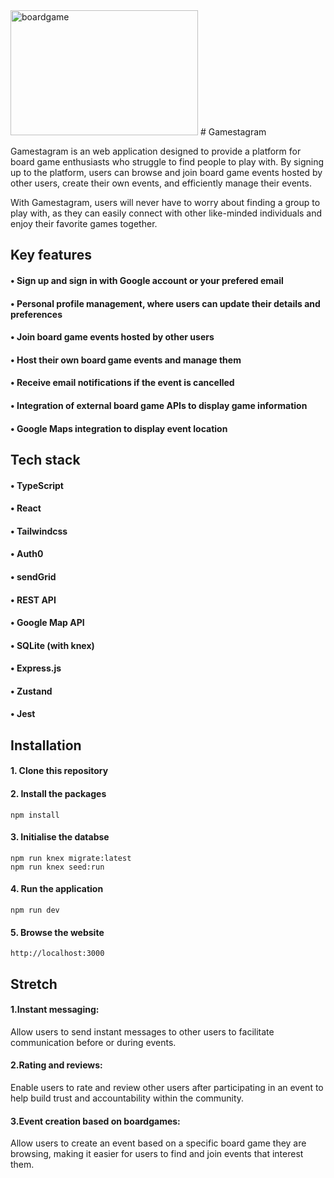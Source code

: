 <!-- ![boardgame!](server/public/pics/banner1.jpg) -->
<img src="server/public/pics/banner1.jpg" alt="boardgame" width="300" height="200">
# Gamestagram

Gamestagram is an web application designed to provide a platform for board game enthusiasts who struggle to find people to play with. By signing up to the platform, users can browse and join board game events hosted by other users, create their own events, and efficiently manage their events.

With Gamestagram, users will never have to worry about finding a group to play with, as they can easily connect with other like-minded individuals and enjoy their favorite games together.

## Key features

#### • Sign up and sign in with Google account or your prefered email

#### • Personal profile management, where users can update their details and preferences

#### • Join board game events hosted by other users

#### • Host their own board game events and manage them

#### • Receive email notifications if the event is cancelled

#### • Integration of external board game APIs to display game information

#### • Google Maps integration to display event location

## Tech stack

#### • TypeScript

#### • React

#### • Tailwindcss

#### • Auth0

#### • sendGrid

#### • REST API

#### • Google Map API

#### • SQLite (with knex)

#### • Express.js

#### • Zustand

#### • Jest

## Installation

#### 1. Clone this repository

#### 2. Install the packages

```
npm install

```

#### 3. Initialise the databse

```
npm run knex migrate:latest
npm run knex seed:run

```

#### 4. Run the application

```
npm run dev

```

#### 5. Browse the website

```
http://localhost:3000

```

## Stretch

#### 1.Instant messaging:

Allow users to send instant messages to other users to facilitate communication before or during events.

#### 2.Rating and reviews:

Enable users to rate and review other users after participating in an event to help build trust and accountability within the community.

#### 3.Event creation based on boardgames:

Allow users to create an event based on a specific board game they are browsing, making it easier for users to find and join events that interest them.
